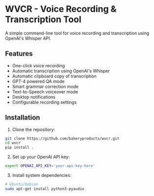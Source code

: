 # WVCR - Voice Recording & Transcription Tool

A simple command-line tool for voice recording and transcription using OpenAI's Whisper API.

## Features

- One-click voice recording
- Automatic transcription using OpenAI's Whisper
- Automatic clipboard copy of transcription
- GPT-4 powered QA mode
- Smart grammar correction mode
- Text-to-Speech voiceover mode
- Desktop notifications
- Configurable recording settings

## Installation

1. Clone the repository:
```bash
git clone https://github.com/bakeryproducts/wvcr.git
cd wvcr
pip install .
```

2. Set up your OpenAI API key:
```bash
export OPENAI_API_KEY='your-api-key-here'
```

3. Install system dependencies:
```bash
# Ubuntu/Debian
sudo apt-get install python3-pyaudio
```
